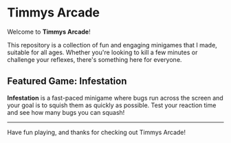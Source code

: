 # Timmys Arcade

Welcome to **Timmys Arcade**!

This repository is a collection of fun and engaging minigames that I made, suitable for all ages. Whether you're looking to kill a few minutes or challenge your reflexes, there's something here for everyone.

## Featured Game: Infestation

**Infestation** is a fast-paced minigame where bugs run across the screen and your goal is to squish them as quickly as possible. Test your reaction time and see how many bugs you can squash!

---

Have fun playing, and thanks for checking out Timmys Arcade!
